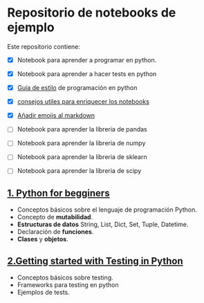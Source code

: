 # Repositorio de notebooks de ejemplo
Este repositorio contiene:

- [x] Notebook para aprender a programar en python.
- [x] Notebook para aprender a hacer tests en python
- [x] [Guía de estilo](https://peps.python.org/pep-0008/) de programación en python  
- [x] [consejos utiles para enriquecer los notebooks](https://towardsdatascience.com/enrich-your-jupyter-notebook-with-these-tips-55c8ead25255)
- [X] [Añadir emojis al markdown](https://tutorialmarkdown.com/emojis)
- [ ] Notebook para aprender la libreria de pandas 
- [ ] Notebook para aprender la libreria de numpy 
- [ ] Notebook para aprender la libreria de sklearn
- [ ] Notebook para aprender la libreria de scipy


## [1. Python for begginers](https://github.com/pilarcode/notebooks/blob/dev/intro_python.ipynb)
- Conceptos básicos sobre el lenguaje de programación Python.
- Concepto de **mutabilidad**.  
- **Estructuras de datos** String, List, Dict, Set, Tuple, Datetime.
- Declaración de **funciones**.
- **Clases** y **objetos**.

## [2.Getting started with Testing in Python](https://github.com/pilarcode/notebooks/blob/dev/testing_python.ipynb)
- Conceptos básicos sobre testing.
- Frameworks para testing en python
- Ejemplos de tests.

